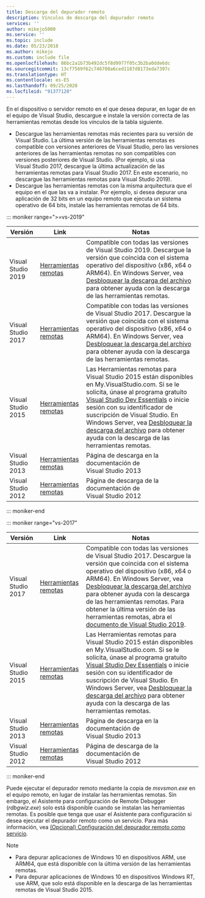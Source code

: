 ```yaml
---
title: Descarga del depurador remoto
description: Vínculos de descarga del depurador remoto
services: ''
author: mikejo5000
ms.service: ''
ms.topic: include
ms.date: 05/23/2018
ms.author: mikejo
ms.custom: include file
ms.openlocfilehash: 86bc2a1b73b492dc5f8d9977f05c3b2ba0dde6dc
ms.sourcegitcommit: 13cf7569f62c746708a6ced1187d8173eda7397c
ms.translationtype: HT
ms.contentlocale: es-ES
ms.lasthandoff: 09/25/2020
ms.locfileid: "91377120"
---
```

En el dispositivo o servidor remoto en el que desea depurar, en lugar de en el equipo de Visual Studio, descargue e instale la versión correcta de las herramientas remotas desde los vínculos de la tabla siguiente.

- Descargue las herramientas remotas más recientes para su versión de Visual Studio. La última versión de las herramientas remotas es compatible con versiones anteriores de Visual Studio, pero las versiones anteriores de las herramientas remotas no son compatibles con versiones posteriores de Visual Studio. (Por ejemplo, si usa Visual Studio 2017, descargue la última actualización de las herramientas remotas para Visual Studio 2017. En este escenario, no descargue las herramientas remotas para Visual Studio 2019).
- Descargue las herramientas remotas con la misma arquitectura que el equipo en el que las va a instalar. Por ejemplo, si desea depurar una aplicación de 32 bits en un equipo remoto que ejecuta un sistema operativo de 64 bits, instale las herramientas remotas de 64 bits.

::: moniker range=">=vs-2019"

|Versión|Link|Notas|
|-|-|-|
|Visual Studio 2019|[Herramientas remotas](https://visualstudio.microsoft.com/downloads#remote-tools-for-visual-studio-2019)|Compatible con todas las versiones de Visual Studio 2019. Descargue la versión que coincida con el sistema operativo del dispositivo (x86, x64 o ARM64). En Windows Server, vea [Desbloquear la descarga del archivo](../../debugger/remote-debugging-unblock-file-download.md) para obtener ayuda con la descarga de las herramientas remotas.|
|Visual Studio 2017|[Herramientas remotas](https://my.visualstudio.com/Downloads?q=remote%20tools%20visual%20studio%202017)|Compatible con todas las versiones de Visual Studio 2017. Descargue la versión que coincida con el sistema operativo del dispositivo (x86, x64 o ARM64). En Windows Server, vea [Desbloquear la descarga del archivo](../../debugger/remote-debugging-unblock-file-download.md) para obtener ayuda con la descarga de las herramientas remotas.|
|Visual Studio 2015|[Herramientas remotas](https://my.visualstudio.com/Downloads?q=remote%20tools%20visual%20studio%202015)|Las Herramientas remotas para Visual Studio 2015 están disponibles en My.VisualStudio.com. Si se le solicita, únase al programa gratuito [Visual Studio Dev Essentials](https://visualstudio.microsoft.com/dev-essentials/) o inicie sesión con su identificador de suscripción de Visual Studio. En Windows Server, vea [Desbloquear la descarga del archivo](../../debugger/remote-debugging-unblock-file-download.md) para obtener ayuda con la descarga de las herramientas remotas.|
|Visual Studio 2013|[Herramientas remotas](/previous-versions/visualstudio/visual-studio-2013/bt727f1t(v=vs.120)#installing-the-remote-tools)|Página de descarga en la documentación de Visual Studio 2013|
|Visual Studio 2012|[Herramientas remotas](/previous-versions/visualstudio/visual-studio-2012/bt727f1t(v=vs.110)#installing-the-remote-tools)|Página de descarga de la documentación de Visual Studio 2012|

::: moniker-end

::: moniker range="vs-2017"

|Versión|Link|Notas|
|-|-|-|
|Visual Studio 2017|[Herramientas remotas](https://my.visualstudio.com/Downloads?q=remote%20tools%20visual%20studio%202017)|Compatible con todas las versiones de Visual Studio 2017. Descargue la versión que coincida con el sistema operativo del dispositivo (x86, x64 o ARM64). En Windows Server, vea [Desbloquear la descarga del archivo](../../debugger/remote-debugging-unblock-file-download.md) para obtener ayuda con la descarga de las herramientas remotas. Para obtener la última versión de las herramientas remotas, abra el [documento de Visual Studio 2019](../../debugger/remote-debugging.md?view=vs-2019&preserve-view=true).|
|Visual Studio 2015|[Herramientas remotas](https://my.visualstudio.com/Downloads?q=remote%20tools%20visual%20studio%202015)|Las Herramientas remotas para Visual Studio 2015 están disponibles en My.VisualStudio.com. Si se le solicita, únase al programa gratuito [Visual Studio Dev Essentials](https://visualstudio.microsoft.com/dev-essentials/) o inicie sesión con su identificador de suscripción de Visual Studio. En Windows Server, vea [Desbloquear la descarga del archivo](../../debugger/remote-debugging-unblock-file-download.md) para obtener ayuda con la descarga de las herramientas remotas.|
|Visual Studio 2013|[Herramientas remotas](/previous-versions/visualstudio/visual-studio-2013/bt727f1t(v=vs.120)#installing-the-remote-tools)|Página de descarga en la documentación de Visual Studio 2013|
|Visual Studio 2012|[Herramientas remotas](/previous-versions/visualstudio/visual-studio-2012/bt727f1t(v=vs.110)#installing-the-remote-tools)|Página de descarga de la documentación de Visual Studio 2012|

::: moniker-end

Puede ejecutar el depurador remoto mediante la copia de *msvsmon.exe* en el equipo remoto, en lugar de instalar las herramientas remotas. Sin embargo, el Asistente para configuración de Remote Debugger (*rdbgwiz.exe*) solo está disponible cuando se instalan las herramientas remotas. Es posible que tenga que usar el Asistente para configuración si desea ejecutar el depurador remoto como un servicio. Para más información, vea [(Opcional) Configuración del depurador remoto como servicio](../../debugger/remote-debugging.md#bkmk_configureService).

>[!NOTE]
>- Para depurar aplicaciones de Windows 10 en dispositivos ARM, use ARM64, que está disponible con la última versión de las herramientas remotas.
>- Para depurar aplicaciones de Windows 10 en dispositivos Windows RT, use ARM, que solo está disponible en la descarga de las herramientas remotas de Visual Studio 2015.
